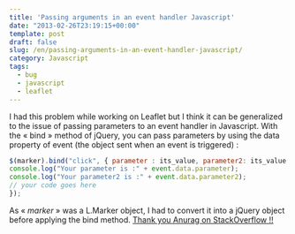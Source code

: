 ```yaml
---
title: 'Passing arguments in an event handler Javascript'
date: "2013-02-26T23:19:15+00:00"
template: post
draft: false
slug: /en/passing-arguments-in-an-event-handler-javascript/
category: Javascript
tags:
  - bug
  - javascript
  - leaflet
---
```

I had this problem while working on Leaflet but I think it can be generalized to the issue of passing parameters to an event handler in Javascript. With the « bind » method of jQuery, you can pass parameters by using the data property of event (the object sent when an event is triggered) :
```javascript
$(marker).bind("click", { parameter : its_value, parameter2: its_value }, function(event) {
console.log("Your parameter is :" + event.data.parameter);
console.log("Your parameter2 is :" + event.data.parameter2);
// your code goes here
});
```
  
As « <em>marker</em> » was a L.Marker object, I had to convert it into a jQuery object before applying the bind method. <a href="http://stackoverflow.com/questions/3994527/passing-parameters-to-click-bind-event-in-jquery" target="_blank">Thank you Anurag on StackOverflow !!</a> 